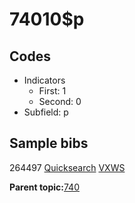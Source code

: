 # 74010$p

## Codes

-   Indicators
    -   First: 1
    -   Second: 0
-   Subfield: p

## Sample bibs

264497 [Quicksearch](https://search.library.yale.edu/catalog/264497) [VXWS](http://prodorbis.library.yale.edu:7014/vxws/GetHoldingsService?bibId=264497)

**Parent topic:**[740](../../tags/740/740.md)

